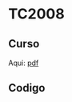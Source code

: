 # TC2008

## Curso

Aqui: [pdf](https://drive.google.com/drive/folders/1BQ4b9J9Hzsgf-mjIgFpz6PkmL_GQVCzI)

## Codigo

